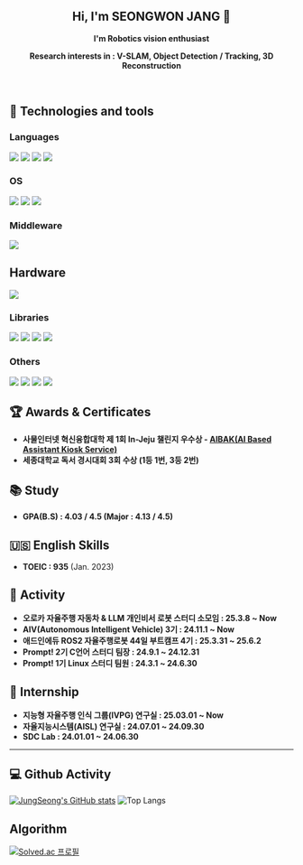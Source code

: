 <h2 align="center">Hi, I'm SEONGWON JANG 👋</h2>

<p align="center"><strong>I'm Robotics vision enthusiast</strong></p>
<p align="center"><strong>Research interests in : V-SLAM, Object Detection / Tracking, 3D Reconstruction </strong></p>
<br>

## 🔧 Technologies and tools 

### Languages
<img src="https://img.shields.io/badge/C-00599C?style=for-the-badge&logo=c&logoColor=white"> <img src="https://img.shields.io/badge/C%2B%2B-00599C?style=for-the-badge&logo=c%2B%2B&logoColor=white"> <img src="https://img.shields.io/badge/Python-14354C?style=for-the-badge&logo=python&logoColor=white"> <img src="https://img.shields.io/badge/MATLAB-E97109?style=for-the-badge&logo=mathworks&logoColor=white">

### OS
<img src = "https://img.shields.io/badge/Windows-0078D6?style=for-the-badge&logo=windows&logoColor=white"> <img src = "https://img.shields.io/badge/mac%20os-000000?style=for-the-badge&logo=apple&logoColor=white"> <img src = "https://img.shields.io/badge/Ubuntu-E95420?style=for-the-badge&logo=ubuntu&logoColor=white">

### Middleware
<img src="https://img.shields.io/badge/ROS-000000?style=for-the-badge&logo=ROS&logoColor=white">

## Hardware
<img src="https://img.shields.io/badge/Raspberry%20Pi-A22846?style=for-the-badge&logo=Raspberry%20Pi&logoColor=white">

### Libraries
<img src="https://img.shields.io/badge/PyTorch-EE4C2C?style=for-the-badge&logo=PyTorch&logoColor=white"> <img src="https://img.shields.io/badge/TensorFlow-FF6F00?style=for-the-badge&logo=tensorflow&logoColor=white"> <img src="https://img.shields.io/badge/Flask-000000?style=for-the-badge&logo=flask&logoColor=white"> <img src="https://img.shields.io/badge/OpenCV-696969?style=for-the-badge&logo=OpenCV&logoColor=white">

### Others
<img src="https://img.shields.io/badge/GIT-E44C30?style=for-the-badge&logo=git&logoColor=white"> <img src="https://img.shields.io/badge/PostgreSQL-316192?style=for-the-badge&logo=postgresql&logoColor=white"> <img src="https://img.shields.io/badge/MySQL-00BFFF?style=for-the-badge&logo=mysql&logoColor=white"> <img src="https://img.shields.io/badge/docker-%230db7ed.svg?style=for-the-badge&logo=docker&logoColor=white"> 

## 🏆 Awards & Certificates
- **사물인터넷 혁신융합대학 제 1회 In-Jeju 챌린지 우수상 - [AIBAK(AI Based Assistant Kiosk Service)](https://github.com/JungSeong/AIBAK.git)**
- **세종대학교 독서 경시대회 3회 수상 (1등 1번, 3등 2번)**
  
## 📚 Study
- **GPA(B.S) : 4.03 / 4.5 (Major : 4.13 / 4.5)**<br>

## 🇺🇸 English Skills
- **TOEIC : 935** (Jan. 2023)<br>

## 🚣 Activity 
- **오로카 자율주행 자동차 & LLM 개인비서 로봇 스터디 소모임 : 25.3.8 ~ Now**
- **AIV(Autonomous Intelligent Vehicle) 3기 : 24.11.1 ~ Now**
- **애드인에듀 ROS2 자율주행로봇 44일 부트캠프 4기 : 25.3.31 ~ 25.6.2**
- **Prompt! 2기 C언어 스터디 팀장 : 24.9.1 ~ 24.12.31**
- **Prompt! 1기 Linux 스터디 팀원 : 24.3.1 ~ 24.6.30**


## 💼 Internship
- **지능형 자율주행 인식 그룹(IVPG) 연구실 : 25.03.01 ~ Now**
- **자율지능시스템(AISL) 연구실 : 24.07.01 ~ 24.09.30**
- **SDC Lab : 24.01.01 ~ 24.06.30**

---

<h2> 💻 Github Activity </h2>

[![JungSeong's GitHub stats](https://github-readme-stats.vercel.app/api?username=JungSeong&border_radius=20&hide=issues&title_color=6FDF6F&bg_color=212121&text_color=FFFFFF)](https://github.com/anuraghazra/github-readme-stats)
![Top Langs](https://github-readme-stats.vercel.app/api/top-langs/?username=JungSeong&hide=Jupyter%20Notebook&border_radius=20&title_color=FFFFFF&bg_color=212121&text_color=FFFFFF&layout=compact)

<h2> Algorithm </h2>

[![Solved.ac 프로필](http://mazassumnida.wtf/api/v2/generate_badge?boj=jungseong)](https://solved.ac/jungseong)

<!--
**JungSeong/JungSeong** is a ✨ _special_ ✨ repository because its `README.md` (this file) appears on your GitHub profile.

Here are some ideas to get you started:

- 🔭 I’m currently working on ...
- 🌱 I’m currently learning ...
- 👯 I’m looking to collaborate on ...
- 🤔 I’m looking for help with ...
- 💬 Ask me about ...
- 📫 How to reach me: ...
- 😄 Pronouns: ...
- ⚡ Fun fact: ...
-->
